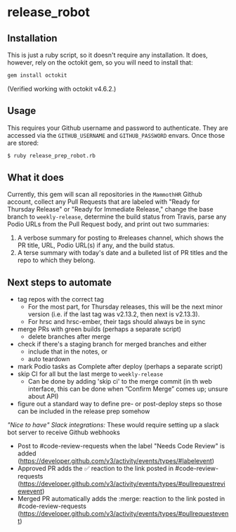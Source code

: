# release_robot

## Installation

This is just a ruby script, so it doesn't require any installation. It does, however, rely on the octokit gem, so you will need to install that:
```bash
gem install octokit
```
(Verified working with octokit v4.6.2.)

## Usage

This requires your Github username and password to authenticate. They are accessed via the `GITHUB_USERNAME` and `GITHUB_PASSWORD` envars. Once those are stored:

```bash
$ ruby release_prep_robot.rb
```
## What it does

Currently, this gem will scan all repositories in the `MammothHR` Github account, collect any Pull Requests that are labeled with "Ready for Thursday Release" or "Ready for Immediate Release," change the base branch to `weekly-release`, determine the build status from Travis, parse any Podio URLs from the Pull Request body, and print out two summaries:
  1. A verbose summary for posting to #releases channel, which shows the PR title, URL, Podio URL(s) if any, and the build status.
  2. A terse summary with today's date and a bulleted list of PR titles and the repo to which they belong.

## Next steps to automate

- tag repos with the correct tag
  - For the most part, for Thursday releases, this will be the next minor version (i.e. if the last tag was v2.13.2, then next is v2.13.3).
  - For hrsc and hrsc-ember, their tags should always be in sync
- merge PRs with green builds (perhaps a separate script)
  - delete branches after merge
- check if there's a staging branch for merged branches and either
  - include that in the notes, or
  - auto teardown
- mark Podio tasks as Complete after deploy (perhaps a separate script)
- skip CI for all but the last merge to `weekly-release`
  - Can be done by adding 'skip ci' to the merge commit (in th web interface, this can be done when “Confirm Merge” comes up; unsure about API)
- figure out a standard way to define pre- or post-deploy steps so those can be included in the release prep somehow

*"Nice to have" Slack integrations:*
These would require setting up a slack bot server to receive Github webhooks
- Post to #code-review-requests when the label "Needs Code Review" is added (https://developer.github.com/v3/activity/events/types/#labelevent)
- Approved PR adds the :white_check_mark: reaction to the link posted in #code-review-requests (https://developer.github.com/v3/activity/events/types/#pullrequestreviewevent)
- Merged PR automatically adds the :merge: reaction to the link posted in #code-review-requests (https://developer.github.com/v3/activity/events/types/#pullrequestevent)